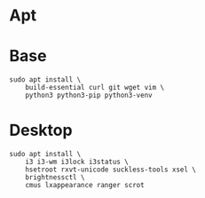 # Apt

# Base

    sudo apt install \
        build-essential curl git wget vim \
        python3 python3-pip python3-venv

# Desktop

    sudo apt install \
        i3 i3-wm i3lock i3status \
        hsetroot rxvt-unicode suckless-tools xsel \
        brightnessctl \
        cmus lxappearance ranger scrot
